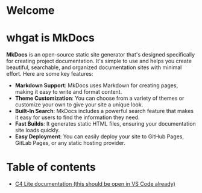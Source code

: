 # Welcome 

# whgat is MkDocs

**MkDocs** is an open-source static site generator that's designed specifically for creating project documentation. It's simple to use and helps you create beautiful, searchable, and organized documentation sites with minimal effort. Here are some key features:

- **Markdown Support**: MkDocs uses Markdown for creating pages, making it easy to write and format content.
- **Theme Customization**: You can choose from a variety of themes or customize your own to give your site a unique look.
- **Built-In Search**: MkDocs includes a powerful search feature that makes it easy for users to find the information they need.
- **Fast Builds**: It generates static HTML files, ensuring your documentation site loads quickly.
- **Easy Deployment**: You can easily deploy your site to GitHub Pages, GitLab Pages, or any static hosting provider.

# Table of contents 
- [C4 Lite documentation (this should be open in VS Code already)](./DiagramHub/index.md)